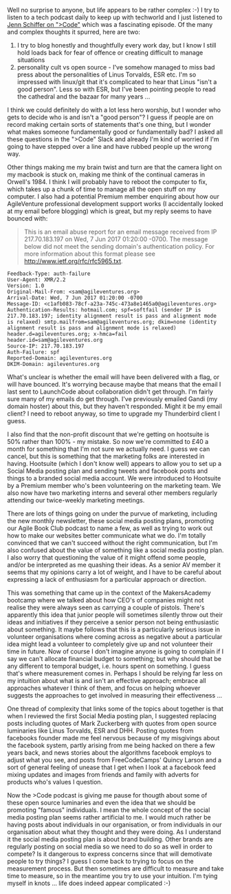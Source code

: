 Well no surprise to anyone, but life appears to be rather complex :-) I try to listen to a tech podcast daily to keep up with techworld and I just listened to [Jenn Schiffer on ">Code"](https://www.greaterthancode.com/podcast/episode-020-jenn-schiffer/) which was a fascinating episode.  Of the many and complex thoughts it spurred, here are two:

1. I try to blog honestly and thoughtfully every work day, but I know I still hold loads back for fear of offence or creating difficult to manage situations
2. personality cult vs open source - I've somehow managed to miss bad press about the personalities of Linus Torvalds, ESR etc.  I'm so impressed with linux/git that it's complicated to hear that Linus "isn't a good person".  Less so with ESR, but I've been pointing people to read the cathedral and the bazaar for many years ...

I think we could definitely do with a lot less hero worship, but I wonder who gets to decide who is and isn't a "good person"?  I guess if people are on record making certain sorts of statements that's one thing, but I wonder what makes someone fundamentally good or fundamentally bad?  I asked all these questions in the ">Code" Slack and already I'm kind of worried if I'm going to have stepped over a line and have rubbed people up the wrong way.

Other things making me my brain twist and turn are that the camera light on my macbook is stuck on, making me think of the continual cameras in Orwell's 1984.  I think I will probably have to reboot the computer to fix, which takes up a chunk of time to manage all the open stuff on my computer.  I also had a potential Premium member enquiring about how our AgileVenture professional development support works (I accidentally looked at my email before blogging) which is great, but my reply seems to have bounced with:

> This is an email abuse report for an email message received from IP 217.70.183.197 on Wed, 7 Jun 2017 01:20:00 -0700.
> The message below did not meet the sending domain's authentication policy.
> For more information about this format please see http://www.ietf.org/rfc/rfc5965.txt.

```
Feedback-Type: auth-failure
User-Agent: XMR/2.2
Version: 1.0
Original-Mail-From: <sam@agileventures.org>
Arrival-Date: Wed, 7 Jun 2017 01:20:00 -0700
Message-ID: <c1afb083-78cf-a23a-745c-473a8e1465a0@agileventures.org>
Authentication-Results: hotmail.com; spf=softfail (sender IP is 217.70.183.197; identity alignment result is pass and alignment mode is relaxed) smtp.mailfrom=sam@agileventures.org; dkim=none (identity alignment result is pass and alignment mode is relaxed) header.d=agileventures.org; x-hmca=fail header.id=sam@agileventures.org
Source-IP: 217.70.183.197
Auth-Failure: spf
Reported-Domain: agileventures.org
DKIM-Domain: agileventures.org
```

What's unclear is whether the email will have been delivered with a flag, or will have bounced.  It's worrying because maybe that means that the email I last sent to LaunchCode about collaboration didn't get through.  I'm fairly sure many of my emails do get through.  I've previously emailed Gandi (my domain hoster) about this, but they haven't responded.  Might it be my email client?  I need to reboot anyway, so time to upgrade my Thunderbird client I guess.

I also find that the non-profit discount that we're getting on hootsuite is 50% rather than 100% - my mistake.  So now we're committed to £40 a month for something that I'm not sure we actually need.  I guess we can cancel, but this is something that the marketing folks are interested in having.  Hootsuite (which I don't know well) appears to allow you to set up a Social Media posting plan and sending tweets and facebook posts and things to a branded social media account.  We were introduced to Hootsuite by a Premium member who's been volunteering on the marketing team.  We also now have two marketing interns and several other members regularly attending our twice-weekly marketing meetings.

There are lots of things going on under the purvue of marketing, including the new monthly newsletter, these social media posting plans, promoting our Agile Book Club podcast to name a few, as well as trying to work out how to make our websites better communicate what we do.  I'm totally convinced that we can't succeed without the right communication, but I'm also confused about the value of something like a social media posting plan.  I also worry that questioning the value of it might offend some people, and/or be interpreted as me quashing their ideas.  As a senior AV member it seems that my opinions carry a lot of weight, and I have to be careful about expressing a lack of enthusiasm for a particular approach or direction.

This was something that came up in the context of the MakersAcademy bootcamp where we talked about how CEO's of companies might not realise they were always seen as carrying a couple of pistols.  There's apparently this idea that junior people will sometimes silently throw out their ideas and initiatives if they perceive a senior person not being enthusiastic about something.  It maybe follows that this is a particularly serious issue in volunteer organisations where coming across as negative about a particular idea might lead a volunteer to completely give up and not volunteer their time in future.  Now of course I don't imagine anyone is going to complain if I say we can't allocate financial budget to something; but why should that be any different to temporal budget, i.e. hours spent on something.  I guess that's where measurement comes in.  Perhaps I should be relying far less on my intuition about what is and isn't an effective approach; embrace all approaches whatever I think of them, and focus on helping whoever suggests the approaches to get involved in measuring their effectiveness ...

One thread of complexity that links some of the topics about together is that when I reviewed the first Social Media posting plan, I suggested replacing posts including quotes of Mark Zuckerberg with quotes from open source luminaries like Linus Torvalds, ESR and DHH.  Posting quotes from facebooks founder made me feel nervous because of my misgivings about the facebook system, partly arising from me being hacked on there a few years back, and news stories about the algorithms facebook employs to adjust what you see, and posts from FreeCodeCamps' Quincy Larson and a sort of general feeling of unease that I get when I look at a facebook feed mixing updates and images from friends and family with adverts for products who's values I question.

Now the >Code podcast is giving me pause for thougth about some of these open source luminaries and even the idea that we should be promoting "famous" individuals.  I mean the whole concept of the social media posting plan seems rather artificial to me.  I would much rather be having posts about individuals in our organisation, or from individuals in our organisation about what they thought and they were doing.  As I understand it the social media posting plan is about brand building.  Other brands are regularly posting on social media so we need to do so as well in order to compete?   Is it dangerous to express concerns since that will demotivate people to try things?  I guess I come back to trying to focus on the measurement process.  But then sometimes are difficult to measure and take time to measure, so in the meantime you try to use your intuition. I'm tying myself in knots ... life does indeed appear complicated :-)
